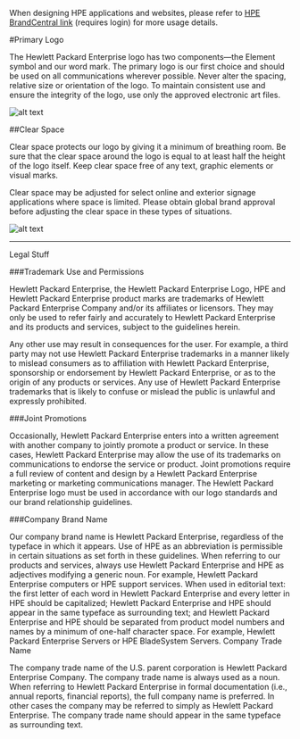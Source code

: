 When designing HPE applications and websites, please refer to [HPE BrandCentral link](https://h10014.www1.hpe.com/home) (requires login) for more usage details.

#Primary Logo

The Hewlett Packard Enterprise logo has two components—the Element symbol and our word mark. The primary logo is our first choice and should be used on all communications wherever possible. Never alter the spacing, relative size or orientation of the logo. To maintain consistent use and ensure the integrity of the logo, use only the approved electronic art files.

![alt text](https://h10014.www1.hpe.com/uploads/media/2017/2/logo_primarylogo.svg "HPE Logo")

##Clear Space

Clear space protects our logo by giving it a minimum of breathing room. Be sure that the clear space around the logo is equal to at least half the height of the logo itself. Keep clear space free of any text, graphic elements or visual marks.

Clear space may be adjusted for select online and exterior signage applications where space is limited. Please obtain global brand approval before adjusting the clear space in these types of situations.

![alt text](https://h10014.www1.hpe.com/uploads/media/2017/2/logo_clearspace.svg "Logo Clear Space")

---

Legal Stuff

###Trademark Use and Permissions

Hewlett Packard Enterprise, the Hewlett Packard Enterprise Logo, HPE and Hewlett Packard Enterprise product marks are trademarks of Hewlett Packard Enterprise Company and/or its affiliates or licensors. They may only be used to refer fairly and accurately to Hewlett Packard Enterprise and its products and services, subject to the guidelines herein.

Any other use may result in consequences for the user. For example, a third party may not use Hewlett Packard Enterprise trademarks in a manner likely to mislead consumers as to affiliation with Hewlett Packard Enterprise, sponsorship or endorsement by Hewlett Packard Enterprise, or as to the origin of any products or services. Any use of Hewlett Packard Enterprise trademarks that is likely to confuse or mislead the public is unlawful and expressly prohibited.

###Joint Promotions

Occasionally, Hewlett Packard Enterprise enters into a written agreement with another company to jointly promote a product or service. In these cases, Hewlett Packard Enterprise may allow the use of its trademarks on communications to endorse the service or product. Joint promotions require a full review of content and design by a Hewlett Packard Enterprise marketing or marketing communications manager. The Hewlett Packard Enterprise logo must be used in accordance with our logo standards and our brand relationship guidelines.

###Company Brand Name

Our company brand name is Hewlett Packard Enterprise, regardless of the typeface in which it appears. Use of HPE as an abbreviation is permissible in certain situations as set forth in these guidelines. When referring to our products and services, always use Hewlett Packard Enterprise and HPE as adjectives modifying a generic noun. For example, Hewlett Packard Enterprise computers or HPE support services. When used in editorial text: the first letter of each word in Hewlett Packard Enterprise and every letter in HPE should be capitalized; Hewlett Packard Enterprise and HPE should appear in the same typeface as surrounding text; and Hewlett Packard Enterprise and HPE should be separated from product model numbers and names by a minimum of one-half character space. For example, Hewlett Packard Enterprise Servers or HPE BladeSystem Servers.
Company Trade Name

The company trade name of the U.S. parent corporation is Hewlett Packard Enterprise Company. The company trade name is always used as a noun. When referring to Hewlett Packard Enterprise in formal documentation (i.e., annual reports, financial reports), the full company name is preferred. In other cases the company may be referred to simply as Hewlett Packard Enterprise. The company trade name should appear in the same typeface as surrounding text.
